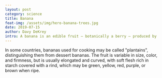 ```yaml
---
layout: post
category: science
title: Banana
feat-img: /assets/img/hero-banana-trees.jpg
date: 2019-07-15
author: Davy DeKrey
intro: A banana is an edible fruit – botanically a berry – produced by several kinds of large herbaceous flowering plants in the genus Musa.
---
```


In some countries, bananas used for cooking may be called "plantains",
distinguishing them from dessert bananas. The fruit is variable in size, color,
and firmness, but is usually elongated and curved, with soft flesh rich in
starch covered with a rind, which may be green, yellow, red, purple, or brown
when ripe.
